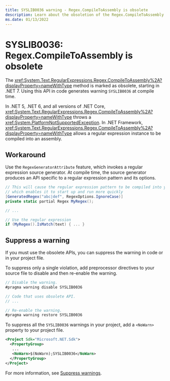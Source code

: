 ```yaml
---
title: SYSLIB0036 warning - Regex.CompileToAssembly is obsolete
description: Learn about the obsoletion of the Regex.CompileToAssembly method that generates compile-time warning SYSLIB0036.
ms.date: 01/13/2022
---
```

# SYSLIB0036: Regex.CompileToAssembly is obsolete

The <xref:System.Text.RegularExpressions.Regex.CompileToAssembly%2A?displayProperty=nameWithType> method is marked as obsolete, starting in .NET 7. Using this API in code generates warning `SYSLIB0036` at compile time.

In .NET 5, .NET 6, and all versions of .NET Core, <xref:System.Text.RegularExpressions.Regex.CompileToAssembly%2A?displayProperty=nameWithType> throws a <xref:System.PlatformNotSupportedException>. In .NET Framework, <xref:System.Text.RegularExpressions.Regex.CompileToAssembly%2A?displayProperty=nameWithType> allows a regular expression instance to be compiled into an assembly.

## Workaround

Use the `RegexGeneratorAttribute` feature, which invokes a regular expression source generator. At compile time, the source generator produces an API specific to a regular expression pattern and its options.

  ```csharp
  // This will cause the regular expression pattern to be compiled into your assembly,
  // which enables it to start up and run more quickly
  [GeneratedRegex("abc|def", RegexOptions.IgnoreCase)]
  private static partial Regex MyRegex();
  
  // ...
  
  // Use the regular expression 
  if (MyRegex().IsMatch(text) { ... }
  ```

## Suppress a warning

If you must use the obsolete APIs, you can suppress the warning in code or in your project file.

To suppress only a single violation, add preprocessor directives to your source file to disable and then re-enable the warning.

```csharp
// Disable the warning.
#pragma warning disable SYSLIB0036

// Code that uses obsolete API.
// ...

// Re-enable the warning.
#pragma warning restore SYSLIB0036
```

To suppress all the `SYSLIB0036` warnings in your project, add a `<NoWarn>` property to your project file.

```xml
<Project Sdk="Microsoft.NET.Sdk">
  <PropertyGroup>
   ...
   <NoWarn>$(NoWarn);SYSLIB0036</NoWarn>
  </PropertyGroup>
</Project>
```

For more information, see [Suppress warnings](obsoletions-overview.md#suppress-warnings).

